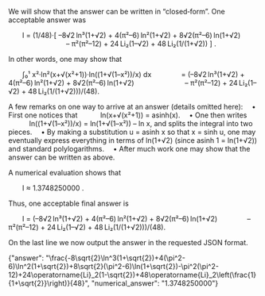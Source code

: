 We will show that the answer can be written in “closed‐form”. One acceptable answer was

  I = (1/48)·[ –8√2 ln³(1+√2) + 4(π²–6) ln²(1+√2) + 8√2(π²–6) ln(1+√2)
         – π²(π²–12) + 24 Li₂(1–√2) + 48 Li₂(1/(1+√2)) ] .

In other words, one may show that

  ∫₀¹ x²·ln²(x+√(x²+1))·ln((1+√(1–x²))/x) dx
    = (–8√2 ln³(1+√2) + 4(π²–6) ln²(1+√2) + 8√2(π²–6) ln(1+√2)
       – π²(π²–12) + 24 Li₂(1–√2) + 48 Li₂(1/(1+√2)))/(48).

A few remarks on one way to arrive at an answer (details omitted here):
 • First one notices that
   ln(x+√(x²+1)) = asinh(x).
 • One then writes
   ln((1+√(1–x²))/x) = ln(1+√(1–x²)) – ln x,
and splits the integral into two pieces.
 • By making a substitution u = asinh x so that x = sinh u, one may eventually express everything in terms of ln(1+√2) (since asinh 1 = ln(1+√2)) and standard polylogarithms.
 • After much work one may show that the answer can be written as above.

A numerical evaluation shows that

  I ≈ 1.3748250000 .

Thus, one acceptable final answer is

  I = (–8√2 ln³(1+√2) + 4(π²–6) ln²(1+√2) + 8√2(π²–6) ln(1+√2)
    – π²(π²–12) + 24 Li₂(1–√2) + 48 Li₂(1/(1+√2)))/(48).

On the last line we now output the answer in the requested JSON format.

{"answer": "\\frac{-8\\sqrt{2}\\ln^3(1+\\sqrt{2})+4(\\pi^2-6)\\ln^2(1+\\sqrt{2})+8\\sqrt{2}(\\pi^2-6)\\ln(1+\\sqrt{2})-\\pi^2(\\pi^2-12)+24\\operatorname{Li}_2(1-\\sqrt{2})+48\\operatorname{Li}_2\\left(\\frac{1}{1+\\sqrt{2}}\\right)}{48}", "numerical_answer": "1.3748250000"}